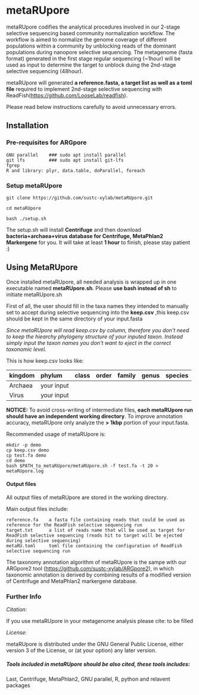 # metaRUpore

metaRUpore codifies the analytical procedures involved in our
2-stage selective sequencing based community normalization workflow. The workflow is aimed to normalize the genome coverage of different populations within a community by unblocking reads of the dominant populations during nanopore selective sequencing. The metagenome (fasta format) generated in the first stage regular sequencing (~1hour) will be used as input to determine the target to unblock duing the 2nd-stage selective sequencing (48hour).  

metaRUpore will generated **a reference.fasta, a target list as well as a toml file** required to implement 2nd-stage selective sequencing with ReadFish(https://github.com/LooseLab/readfish).

Please read below instructions carefully to avoid unnecessary errors.

## Installation
### Pre-requisites for ARGpore

	GNU parallel	### sudo apt install parallel
	git lfs	        ### sudo apt install git-lfs
	fgrep
	R and library: plyr, data.table, doParallel, foreach


### Setup metaRUpore

	git clone https://github.com/sustc-xylab/metaRUpore.git

	cd metaRUpore

	bash ./setup.sh

The setup.sh will install **Centrifuge** and then download **bacteria+archaea+virus database for Centrifuge, MetaPhlan2 Markergene** for you. It will take at least **1 hour** to finish, please stay patient :)


## Using MetaRUpore
Once installed metaRUpore, all needed analysis is wrapped up in one executable named **metaRUpore.sh**. Please **use bash instead of sh** to initiate metaRUpore.sh

First of all, the user should fill in the taxa names they intended to manually set to accept during selective sequencing into the **keep.csv** ,this keep.csv should be kept in the same directory of your input.fasta

*Since metaRUpore will read keep.csv by column, therefore you don't need to keep the hiearchy phylogeny structure of your inputed taxon. Instead simply input the taxon names you don't want to eject in the correct taxonomic level.*

This is how keep.csv looks like:

|kingdom  | phylum | class | order | family | genus | species|
|:--------|:-------|:------|:------|:-------|:------|:-------|
| Archaea |   your input   |
| Virus  |   your input   |


**NOTICE:**
	To avoid cross-writing of intermediate files, **each metaRUpore run should have an independent working directory**. To improve annotation accuracy, metaRUpore only analyze the **> 1kbp** portion of your input.fasta.

Recommended usage of metaRUpore is:

	mkdir -p demo
	cp keep.csv demo
	cp test.fa demo
	cd demo
	bash $PATH_to_metaRUpore/metaRUpore.sh -f test.fa -t 20 > metaRUpore.log



#### Output files
All output files of metaRUpore are stored in the working directory.

Main output files include:

	reference.fa    a fasta file containing reads that could be used as reference for the ReadFish selective sequencing run
    target.txt      a list of reads name that wll be used as target for ReadFish selective sequencing (reads hit to target will be ejected during selective sequencing)
    metaRU.toml     toml file containing the configuration of ReadFish selective sequencing run


The taxonomy annotation algorithm of metaRUpore is the sampe with our ARGpore2 tool (https://github.com/sustc-xylab/ARGpore2), in which taxonomic annotation is derived by combining results of a modified version of Centrifuge and MetaPhlan2 markergene database.

### Further Info

*Citation:*

If you use metaRUpore in your metagenome analysis please cite:
to be filled

*License:*

metaRUpore is distributed under the GNU General Public License, either version 3 of the License, or (at your option) any later version.

##### Tools included in metaRUpore should be also cited, these tools includes:

Last, Centrifuge, MetaPhlan2, GNU parallel, R, python and relavent packages
